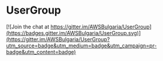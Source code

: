 # UserGroup

[![Join the chat at https://gitter.im/AWSBulgaria/UserGroup](https://badges.gitter.im/AWSBulgaria/UserGroup.svg)](https://gitter.im/AWSBulgaria/UserGroup?utm_source=badge&utm_medium=badge&utm_campaign=pr-badge&utm_content=badge)

